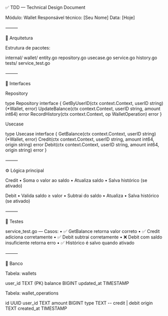 
✅ TDD — Technical Design Document

Módulo: Wallet
Responsável técnico: [Seu Nome]
Data: [Hoje]

⸻

🔧 Arquitetura

Estrutura de pacotes:

internal/
  wallet/
    entity.go
    repository.go
    usecase.go
    service.go
    history.go
    tests/
      service_test.go


⸻

📌 Interfaces

Repository

type Repository interface {
	GetByUserID(ctx context.Context, userID string) (*Wallet, error)
	UpdateBalance(ctx context.Context, userID string, amount int64) error
	RecordHistory(ctx context.Context, op WalletOperation) error
}

Usecase

type Usecase interface {
	GetBalance(ctx context.Context, userID string) (*Wallet, error)
	Credit(ctx context.Context, userID string, amount int64, origin string) error
	Debit(ctx context.Context, userID string, amount int64, origin string) error
}


⸻

⚙️ Lógica principal

Credit
	•	Soma o valor ao saldo
	•	Atualiza saldo
	•	Salva histórico (se ativado)

Debit
	•	Valida saldo ≥ valor
	•	Subtrai do saldo
	•	Atualiza
	•	Salva histórico (se ativado)

⸻

🧪 Testes

service_test.go — Casos:
	•	✅ GetBalance retorna valor correto
	•	✅ Credit adiciona corretamente
	•	✅ Debit subtrai corretamente
	•	❌ Debit com saldo insuficiente retorna erro
	•	✅ Histórico é salvo quando ativado

⸻

🧱 Banco

Tabela: wallets

user_id     TEXT (PK)
balance     BIGINT
updated_at  TIMESTAMP

Tabela: wallet_operations

id          UUID
user_id     TEXT
amount      BIGINT
type        TEXT -- credit | debit
origin      TEXT
created_at  TIMESTAMP


